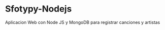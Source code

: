 Sfotypy-Nodejs
==================

Aplicacion Web con Node JS y MongoDB para registrar canciones y artistas
